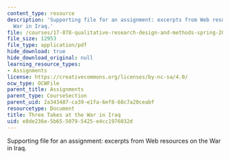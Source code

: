 ```yaml
---
content_type: resource
description: 'Supporting file for an assignment: excerpts from Web resources on the
  War in Iraq.'
file: /courses/17-878-qualitative-research-design-and-methods-spring-2005/e8de236e5b6550795425e4cc1976032d_exercise_no_1.pdf
file_size: 12953
file_type: application/pdf
hide_download: true
hide_download_original: null
learning_resource_types:
- Assignments
license: https://creativecommons.org/licenses/by-nc-sa/4.0/
ocw_type: OCWFile
parent_title: Assignments
parent_type: CourseSection
parent_uid: 2a343487-ca39-e1fa-6ef8-68c7a20ceabf
resourcetype: Document
title: Three Takes at the War in Iraq
uid: e8de236e-5b65-5079-5425-e4cc1976032d
---
```

Supporting file for an assignment: excerpts from Web resources on the War in Iraq.